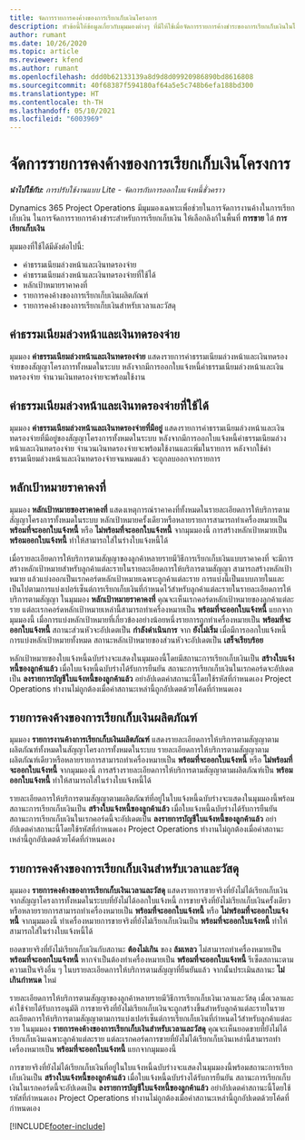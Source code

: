 ```yaml
---
title: จัดการรายการคงค้างของการเรียกเก็บเงินโครงการ
description: หัวข้อนี้ให้ข้อมูลเกี่ยวกับมุมมองต่างๆ ที่มีให้ใช้เมื่อจัดการรายการค้างชำระของการเรียกเก็บเงินในโครงการ
author: rumant
ms.date: 10/26/2020
ms.topic: article
ms.reviewer: kfend
ms.author: rumant
ms.openlocfilehash: ddd0b62133139a8d9d8d09920986890bd8616808
ms.sourcegitcommit: 40f68387f594180af64a5e5c748b6efa188bd300
ms.translationtype: HT
ms.contentlocale: th-TH
ms.lasthandoff: 05/10/2021
ms.locfileid: "6003969"
---
```

# <a name="manage-project-billing-backlog"></a>จัดการรายการคงค้างของการเรียกเก็บเงินโครงการ 

_**นำไปใช้กับ:** การปรับใช้งานแบบ Lite - จัดการกับการออกใบแจ้งหนี้ชั่วคราว_

Dynamics 365 Project Operations มีมุมมองเฉพาะเพื่อช่วยในการจัดการงานค้างในการเรียกเก็บเงิน ในการจัดการรายการค้างชำระสำหรับการเรียกเก็บเงิน ให้เลือกลิงก์ในพื้นที่ **การขาย** ใต้ **การเรียกเก็บเงิน** 

มุมมองที่ใช้ได้มีดังต่อไปนี้:

- ค่าธรรมเนียมล่วงหน้าและเงินทดรองจ่าย
- ค่าธรรมเนียมล่วงหน้าและเงินทดรองจ่ายที่ใช้ได้
- หลักเป้าหมายราคาคงที่
- รายการคงค้างของการเรียกเก็บเงินผลิตภัณฑ์
- รายการคงค้างของการเรียกเก็บเงินสำหรับเวลาและวัสดุ

## <a name="retainers-and-advances"></a>ค่าธรรมเนียมล่วงหน้าและเงินทดรองจ่าย

มุมมอง **ค่าธรรมเนียมล่วงหน้าและเงินทดรองจ่าย** แสดงรายการค่าธรรมเนียมล่วงหน้าและเงินทดรองจ่ายของสัญญาโครงการทั้งหมดในระบบ หลังจากมีการออกใบแจ้งหนี้ค่าธรรมเนียมล่วงหน้าและเงินทดรองจ่าย จำนวนเงินทดรองจ่ายจะพร้อมใช้งาน

## <a name="available-retainers-and-advances"></a>ค่าธรรมเนียมล่วงหน้าและเงินทดรองจ่ายที่ใช้ได้

มุมมอง **ค่าธรรมเนียมล่วงหน้าและเงินทดรองจ่ายที่มีอยู่** แสดงรายการค่าธรรมเนียมล่วงหน้าและเงินทดรองจ่ายที่มีอยู่ของสัญญาโครงการทั้งหมดในระบบ หลังจากมีการออกใบแจ้งหนี้ค่าธรรมเนียมล่วงหน้าและเงินทดรองจ่าย จำนวนเงินทดรองจ่ายจะพร้อมใช้งานและเพิ่มในรายการ หลังจากใช้ค่าธรรมเนียมล่วงหน้าและเงินทดรองจ่ายจนหมดแล้ว จะถูกลบออกจากรายการ

## <a name="fixed-price-milestones"></a>หลักเป้าหมายราคาคงที่

มุมมอง **หลักเป้าหมายของราคาคงที่** แสดงเหตุการณ์ราคาคงที่ทั้งหมดในรายละเอียดการให้บริการตามสัญญาโครงการทั้งหมดในระบบ หลักเป้าหมายครั้งเดียวหรือหลายรายการสามารถทำเครื่องหมายเป็น **พร้อมที่จะออกใบแจ้งหนี้** หรือ **ไม่พร้อมที่จะออกใบแจ้งหนี้** จากมุมมองนี้ การสร้างหลักเป้าหมายเป็น **พร้อมออกใบแจ้งหนี้** ทำให้สามารถใส่ในร่างใบแจ้งหนี้ได้

เมื่อรายละเอียดการให้บริการตามสัญญาของลูกค้าหลายรายมีวิธีการเรียกเก็บเงินแบบราคาคงที่ จะมีการสร้างหลักเป้าหมายสำหรับลูกค้าแต่ละรายในรายละเอียดการให้บริการตามสัญญา สามารถสร้างหลักเป้าหมาย แล้วแบ่งออกเป็นเรกคอร์ดหลักเป้าหมายเฉพาะลูกค้าแต่ละราย การแบ่งนี้เป็นแบบภายในและเป็นไปตามการแบ่งเปอร์เซ็นต์การเรียกเก็บเงินที่กำหนดไว้สำหรับลูกค้าแต่ละรายในรายละเอียดการให้บริการตามสัญญา ในมุมมอง **หลักเป้าหมายราคาคงที่** คุณจะเห็นเรกคอร์ดหลักเป้าหมายของลูกค้าแต่ละราย แต่ละเรกคอร์ดหลักเป้าหมายเหล่านี้สามารถทำเครื่องหมายเป็น **พร้อมที่จะออกใบแจ้งหนี้** แยกจากมุมมองนี้ เมื่อการแบ่งหลักเป้าหมายที่เกี่ยวข้องอย่างน้อยหนึ่งรายการถูกทำเครื่องหมายเป็น **พร้อมที่จะออกใบแจ้งหนี้** สถานะส่วนหัวจะอัปเดตเป็น **กำลังดำเนินการ** จาก **ยังไม่เริ่ม** เมื่อมีการออกใบแจ้งหนี้การแบ่งหลักเป้าหมายทั้งหมด สถานะหลักเป้าหมายของส่วนหัวจะอัปเดตเป็น **เสร็จเรียบร้อย**

หลักเป้าหมายของใบแจ้งหนี้ฉบับร่างจะแสดงในมุมมองนี้โดยมีสถานะการเรียกเก็บเงินเป็น **สร้างใบแจ้งหนี้ของลูกค้าแล้ว** เมื่อใบแจ้งหนี้ฉบับร่างได้รับการยืนยัน สถานะการเรียกเก็บเงินในเรกคอร์ดจะอัปเดตเป็น **ลงรายการบัญชีใบแจ้งหนี้ของลูกค้าแล้ว** อย่าอัปเดตค่าสถานะนี้โดยใช้รหัสที่กำหนดเอง Project Operations ทำงานไม่ถูกต้องเมื่อค่าสถานะเหล่านี้ถูกอัปเดตด้วยโค้ดที่กำหนดเอง

## <a name="product-billing-backlog"></a>รายการคงค้างของการเรียกเก็บเงินผลิตภัณฑ์

มุมมอง **รายการงานค้างการเรียกเก็บเงินผลิตภัณฑ์** แสดงรายละเอียดการให้บริการตามสัญญาตามผลิตภัณฑ์ทั้งหมดในสัญญาโครงการทั้งหมดในระบบ รายละเอียดการให้บริการตามสัญญาตามผลิตภัณฑ์เดียวหรือหลายรายการสามารถทำเครื่องหมายเป็น **พร้อมที่จะออกใบแจ้งหนี้** หรือ **ไม่พร้อมที่จะออกใบแจ้งหนี้** จากมุมมองนี้ การสร้างรายละเอียดการให้บริการตามสัญญาตามผลิตภัณฑ์เป็น **พร้อมออกใบแจ้งหนี้** ทำให้สามารถใส่ในร่างใบแจ้งหนี้ได้

รายละเอียดการให้บริการตามสัญญาตามผลิตภัณฑ์ที่อยู่ในใบแจ้งหนี้ฉบับร่างจะแสดงในมุมมองนี้พร้อมสถานะการเรียกเก็บเงินเป็น **สร้างใบแจ้งหนี้ของลูกค้าแล้ว** เมื่อใบแจ้งหนี้ฉบับร่างได้รับการยืนยัน สถานะการเรียกเก็บเงินในเรกคอร์ดนี้จะอัปเดตเป็น **ลงรายการบัญชีใบแจ้งหนี้ของลูกค้าแล้ว** อย่าอัปเดตค่าสถานะนี้โดยใช้รหัสที่กำหนดเอง Project Operations ทำงานไม่ถูกต้องเมื่อค่าสถานะเหล่านี้ถูกอัปเดตด้วยโค้ดที่กำหนดเอง

## <a name="time-and-material-billing-backlog"></a>รายการคงค้างของการเรียกเก็บเงินสำหรับเวลาและวัสดุ

มุมมอง **รายการคงค้างของการเรียกเก็บเงินเวลาและวัสดุ** แสดงรายการขายจริงที่ยังไม่ได้เรียกเก็บเงินจากสัญญาโครงการทั้งหมดในระบบที่ยังไม่ได้ออกใบแจ้งหนี้ การขายจริงที่ยังไม่เรียกเก็บเงินครั้งเดียวหรือหลายรายการสามารถทำเครื่องหมายเป็น **พร้อมที่จะออกใบแจ้งหนี้** หรือ **ไม่พร้อมที่จะออกใบแจ้งหนี้** จากมุมมองนี้ ทำเครื่องหมายการขายจริงที่ยังไม่เรียกเก็บเงินเป็น **พร้อมที่จะออกใบแจ้งหนี้** ทำให้สามารถใส่ในร่างใบแจ้งหนี้ได้

ยอดขายจริงที่ยังไม่เรียกเก็บเงินกับสถานะ **ต้องไม่เกิน** ของ **ล้มเหลว** ไม่สามารถทำเครื่องหมายเป็น **พร้อมที่จะออกใบแจ้งหนี้** หากจำเป็นต้องทำเครื่องหมายเป็น **พร้อมที่จะออกใบแจ้งหนี้** รีเซ็ตสถานะตามความเป็นจริงอื่น ๆ ในบรายละเอียดการให้บริการตามสัญญาที่ยืนยันแล้ว จากนั้นประเมินสถานะ **ไม่เกินกำหนด** ใหม่

รายละเอียดการให้บริการตามสัญญาของลูกค้าหลายรายมีวิธีการเรียกเก็บเงินเวลาและวัสดุ เมื่อเวลาและค่าใช้จ่ายได้รับการอนุมัติ การขายจริงที่ยังไม่เรียกเก็บเงินจะถูกสร้างขึ้นสำหรับลูกค้าแต่ละรายในรายละเอียดการให้บริการตามสัญญาตามการแบ่งเปอร์เซ็นต์การเรียกเก็บเงินที่กำหนดไว้สำหรับลูกค้าแต่ละราย ในมุมมอง **รายการคงค้างของการเรียกเก็บเงินสำหรับเวลาและวัสดุ** คุณจะเห็นยอดขายที่ยังไม่ได้เรียกเก็บเงินเฉพาะลูกค้าแต่ละราย แต่ละเรกคอร์ดการขายที่ยังไม่ได้เรียกเก็บเงินเหล่านี้สามารถทำเครื่องหมายเป็น **พร้อมที่จะออกใบแจ้งหนี้** แยกจากมุมมองนี้

การขายจริงที่ยังไม่ได้เรียกเก็บเงินที่อยู่ในใบแจ้งหนี้ฉบับร่างจะแสดงในมุมมองนี้พร้อมสถานะการเรียกเก็บเงินเป็น **สร้างใบแจ้งหนี้ของลูกค้าแล้ว** เมื่อใบแจ้งหนี้ฉบับร่างได้รับการยืนยัน สถานะการเรียกเก็บเงินในเรกคอร์ดนี้จะอัปเดตเป็น **ลงรายการบัญชีใบแจ้งหนี้ของลูกค้าแล้ว** อย่าอัปเดตค่าสถานะนี้โดยใช้รหัสที่กำหนดเอง Project Operations ทำงานไม่ถูกต้องเมื่อค่าสถานะเหล่านี้ถูกอัปเดตด้วยโค้ดที่กำหนดเอง


[!INCLUDE[footer-include](../../includes/footer-banner.md)]
